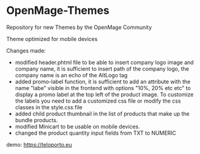 # OpenMage-Themes
Repository for new Themes by the OpenMage Community

Theme optimized for mobile devices

Changes made:
- modified header.phtml file to be able to insert company logo image and company name, it is sufficient to insert path of the company logo, the company name is an echo of the AltLogo tag
- added promo-label function, it is sufficient to add an attribute with the name "labe" visible in the frontend with options "10%, 20% etc etc" to display a promo label at the top left of the product image. To customize the labels you need to add a customized css file or modify the css classes in the style.css file
- added child product thumbnail in the list of products that make up the bundle products.
- modified Minicart to be usable on mobile devices.
- changed the product quantity input fields from TXT to NUMERIC

demo:
https://teloporto.eu
